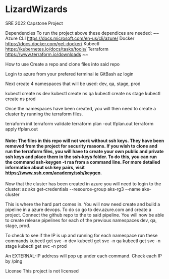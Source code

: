# LizardWizards
SRE 2022 Capstone Project

Dependencies
To run the project above these dependices are needed:
~~
Azure CLI
https://docs.microsoft.com/en-us/cli/azure/
Docker
https://docs.docker.com/get-docker/
Kubectl
https://kubernetes.io/docs/tasks/tools/
Terraform
https://www.terraform.io/downloads
~~

How to use 
Create a repo and clone files into said repo

Login to azure from your prefered terminal ie GitBash
az login

Next create 4 namespaces that will be used: dev, qa, stage, prod

kubectl create ns dev
kubectl create ns qa
kubectl create ns stage
kubectl create ns prod

Once the namespaces have been created, you will then need to create a cluster by running the terraform files.

terraform init
terraform validate
terraform plan -out tfplan.out
terraform apply tfplan.out

#### Note: The files in this repo will not work without ssh keys. They have been removed from the project for security reasons. If you wish to clone and run the terraform files, you will have to create your own public and private ssh keys and place them in the ssh-keys folder. To do this, you can run the command ssh-keygen -t rsa from a command line. For more detailed information about ssh key pairs, visit https://www.ssh.com/academy/ssh/keygen.

Now that the cluster has been created in azure you will need to login to the cluster:
az aks get-credentials --resource-group aks-rg3 --name aks-cluster

This is where the hard part comes in.
You will now need create and build a pipeline in a azure devops.
To do so go to dev.azure.com and create a project.
Connect the github repo to the to said pipeline.
You will now be able to create release pipelines for each of the previous namespaces dev, qa, stage, prod.

To check to see if the IP is up and running for each namespace run these commands
kubectl get svc -n dev
kubectl get svc -n qa
kubectl get svc -n stage
kubectl get svc -n prod

An EXTERNAL-IP address will pop up under each command. 
Check each IP by <IP-Address>/ping

License
This project is not licensed
